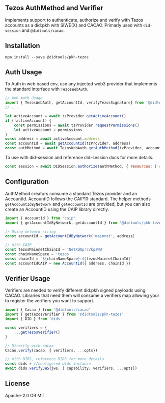 ## Tezos AuthMethod and Verifier
Implements support to authenticate, authorize and verify with Tezos accounts as a did:pkh with SIWE(X) and CACAO. 
Primarly used with `did-session` and `@didtools/cacao`. 

## Installation

```
npm install --save @didtools/pkh-tezos
```

## Auth Usage

To Auth in web based env, use any injected web3 provider that implements the standard interface with `TezosWebAuth`.

```ts
// Web Auth Usage
import { TezosWebAuth, getAccountId, verifyTezosSignature} from '@didtools/pkh-tezos'
// ...

let activeAccount = await tzProvider.getActiveAccount()
if (!activeAccount) {
	const permissions = await tzProvider.requestPermissions()
	let activeAccount = permissions
}
const address = await activeAccount.address
const accountId = await getAccountId(tzProvider, address)
const authMethod = await TezosWebAuth.getAuthMethod(tzProvider, accountId)
```

<!-- To Auth in a Node based env, use any standard web3 provider interface with `TezosNodeAuth`

```ts
const session = await DIDSession.authorize(authMethod, { resources: ['ceramic://*'] })
``` -->

<!-- ```js
// Node Auth Usage
import { TezosNodeAuth, getAccountId } from '@didtools/pkh-tezos'
// ...

let activeAccount = await tzProvider.getActiveAccount()
if (!activeAccount) {
	const permissions = await tzProvider.requestPermissions()
	let activeAccount = permissions
}
const address = await activeAccount.address
const accountId = await getAccountId(tzProvider, address)
const authMethod = await TezosNodeAuth.getAuthMethod(tzProvider, accountId, publicKey)
``` -->

To use with did-session and reference did-session docs for more details.

```js
const session = await DIDSession.authorize(authMethod, { resources: ['ceramic://*'] })
```

## Configuration

AuthMethod creators consume a standard Tezos provider and an AccountId. AccountID follows the 
CAIP10 standard. The helper methods `getAccountIdByNetwork` and `getAccountId` are provided, but you can also create an AccountID
using the CAIP library directly. 

```js
import { AccountId } from 'caip'
import { getAccountIdByNetwork, getAccountId } from '@didtools/pkh-tezos'

// Using network string
const accountId = getAccountIdByNetwork('mainnet', address)

// With CAIP
const tezosMainnetChainId = 'NetXdQprcVkpaWU'
const chainNameSpace = 'tezos'
const chainId = `${chainNameSpace}:${tezosMainnetChainId}`
const accountIdCAIP = new AccountId({ address, chainId })
```

<!-- The `TezosNodeAuth` additionally consumes an application name. The 'TezosWebAuth' method uses your 
application domain name by default.

```ts
import { TezosNodeAuth } from '@didtools/pkh-tezos'

const authMethod = await TezosNodeAuth.getAuthMethod(tzProvider, accountId)
``` -->

## Verifier Usage

Verifiers are needed to verify different did:pkh signed payloads using CACAO. Libraries that need them will
consume a verifiers map allowing your to register the verifiers you want to support. 

```ts
import { Cacao } from '@didtools/cacao'
import { getTezosVerifier } from '@didtools/pkh-tezos'
import { DID } from 'dids'

const verifiers = {
	...getTezosVerifier()
}

// Directly with cacao
Cacao.verify(cacao, { verifiers, ...opts})

// With DIDS, reference DIDS for more details
const dids = //configured dids instance
await dids.verifyJWS(jws, { capability, verifiers, ...opts})
```

## License

Apache-2.0 OR MIT
